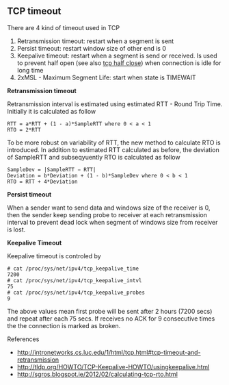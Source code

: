 ## TCP timeout

There are 4 kind of timeout used in TCP

1. Retransmission timeout: restart when a segment is sent
2. Persist timeout: restart window size of other end is 0
3. Keepalive timeout: restart when a segment is send or received. Is used to prevent half open (see also [tcp half close](tcp-half-close.md)) when connection is idle for long time
4. 2xMSL - Maximum Segment Life: start when state is TIMEWAIT

**Retransmission timeout**

Retransmission interval is estimated using estimated RTT - Round Trip Time. Initially it is calculated as follow

    RTT = a*RTT + (1 - a)*SampleRTT where 0 < a < 1
    RTO = 2*RTT

To be more robust on variability of RTT, the new method to calculate RTO is introduced. In addition to estimated RTT calculated as before, the deviation of SampleRTT and subseqyuently RTO is calculated as follow

    SampleDev = |SampleRTT − RTT|
    Deviation = b*Deviation + (1 - b)*SampleDev where 0 < b < 1
    RTO = RTT + 4*Deviation
 

**Persist timeout**

When a sender want to send data and windows size of the receiver is 0, then the sender keep sending probe to receiver at each retransmission interval to prevent dead lock when segment of windows size from receiver is lost.

**Keepalive Timeout**

Keepalive timeout is controled by

    # cat /proc/sys/net/ipv4/tcp_keepalive_time 
    7200
    # cat /proc/sys/net/ipv4/tcp_keepalive_intvl 
    75
    # cat /proc/sys/net/ipv4/tcp_keepalive_probes 
    9

The above values mean first probe will be sent after 2 hours (7200 secs) and repeat after each 75 secs. If receives no ACK for 9 consecutive times the the connection is marked as broken.

References

* http://intronetworks.cs.luc.edu/1/html/tcp.html#tcp-timeout-and-retransmission
* http://tldp.org/HOWTO/TCP-Keepalive-HOWTO/usingkeepalive.html
* http://sgros.blogspot.ie/2012/02/calculating-tcp-rto.html

